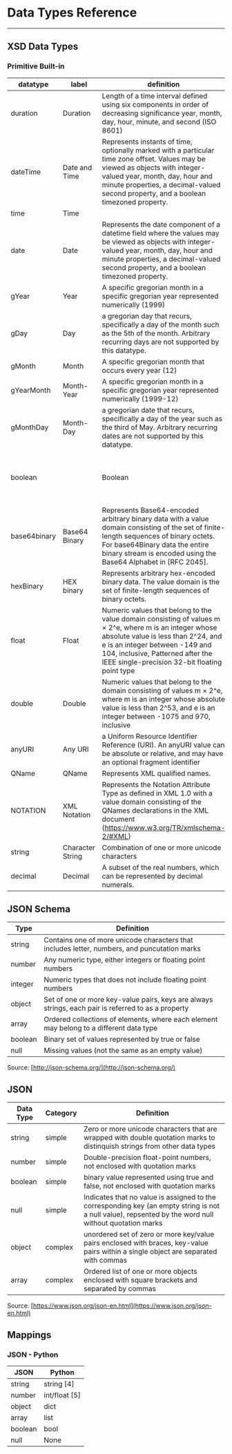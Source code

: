 # Data Types Reference
---
## XSD Data Types
### Primitive Built-in 
| datatype | label | definition | source |
| -- | -- | -- | -- |
| duration | Duration | Length of a time interval defined using six components in order of decreasing significance year, month, day, hour, minute, and second (ISO 8601) |  |
| dateTime | Date and Time  | Represents instants of time, optionally marked with a particular time zone offset. Values may be viewed as objects with integer-valued year, month, day, hour and minute properties, a decimal-valued second property, and a boolean timezoned property. |  |
| time | Time |  |  |
| date | Date | Represents the date component of a datetime field where the values may be viewed as objects with integer-valued year, month, day, hour and minute properties, a decimal-valued second property, and a boolean timezoned property. |  |
| gYear | Year | A specific gregorian month in a specific gregorian year represented numerically (1999) |  |
| gDay | Day | a gregorian day that recurs, specifically a day of the month such as the 5th of the month. Arbitrary recurring days are not supported by this datatype. |  |
| gMonth | Month | A specific gregorian month that occurs every year (12) |  |
| gYearMonth | Month-Year | A specific gregorian month in a specific gregorian year represented numerically (1999-12) |  |
| gMonthDay | Month-Day | a gregorian date that recurs, specifically a day of the year such as the third of May. Arbitrary recurring dates are not supported by this datatype. |  |
| boolean |  | Boolean | Represents values of two-valued logic (true/false) |  |
| base64binary | Base64 Binary | Represents Base64-encoded arbitrary binary data with a value domain consisting of the set of finite-length sequences of binary octets. For base64Binary data the entire binary stream is encoded using the Base64 Alphabet in [RFC 2045].  |  |
| hexBinary |  HEX binary | Represents arbitrary hex-encoded binary data. The value domain is the set of finite-length sequences of binary octets.  |  |
| float |  Float | Numeric values that belong to the value domain consisting of values m × 2^e, where m is an integer whose absolute value is less than 2^24, and e is an integer between -149 and 104, inclusive, Patterned after the IEEE single-precision 32-bit floating point type  |  |
| double | Double | Numeric values that belong to the domain consisting of values m × 2^e, where m is an integer whose absolute value is less than 2^53, and e is an integer between -1075 and 970, inclusive |  |
| anyURI | Any URI |  a Uniform Resource Identifier Reference (URI). An anyURI value can be absolute or relative, and may have an optional fragment identifier |  |
| QName | QName | Represents XML qualified names. |  |
| NOTATION | XML Notation | Represents the Notation Attribute Type as defined in XML 1.0 with a value domain consisting of the QNames declarations in the XML document (https://www.w3.org/TR/xmlschema-2/#XML) |  |
| string  | Character String | Combination of one or more unicode characters |  |
| decimal | Decimal  | A subset of the real numbers, which can be represented by decimal numerals. | |



## JSON Schema

| Type | Definition |
| -- | -- |
| string  | Contains one of more unicode characters that includes letter, numbers, and puncutation marks |
| number  | Any numeric type, either integers or floating point numbers |
| integer | Numeric types that does not include floating point numbers  |
| object  | Set of one or more key-value pairs, keys are always strings, each pair is referred to as a property |
| array   | Ordered collections of elements, where each element may belong to a different data type |
| boolean | Binary set of values represented by true or false |
| null    | Missing values (not the same as an empty value) |  

Source: [http://json-schema.org/](http://json-schema.org/)  

## JSON
| Data Type | Category | Definition |
| -- | -- | -- |
| string | simple | Zero or more unicode characters that are wrapped with double quotation marks to distinquish strings from other data types |
| number | simple | Double-precision float-point numbers, not enclosed with quotation marks |
| boolean | simple | binary value represented using true and false, not enclosed with quotation marks |
| null | simple | Indicates that no value is assigned to the corresponding key (an empty string is not a null value), repsented by the word null without quotation marks |
| object | complex | unordered set of zero or more key/value pairs enclosed with braces, key-value pairs within a single object are separated with commas |
| array | complex | Ordered list of one or more objects enclosed with square brackets and separated by commas |  

Source: [https://www.json.org/json-en.html](https://www.json.org/json-en.html)  

## Mappings
### JSON - Python
| JSON | Python |
| -- | -- |
| string 	| string [4]	|
| number 	| int/float [5] |
| object 	| dict |
| array 	| list |
| boolean | bool |
| null		| None |
